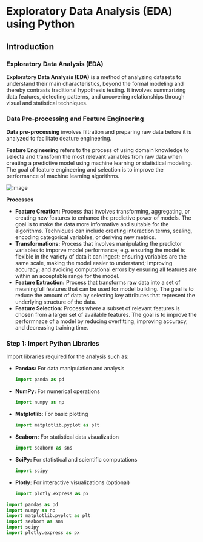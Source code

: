 # Exploratory Data Analysis (EDA) using Python

## Introduction 

### Exploratory Data Analysis (EDA) 
**Exploratory Data Analysis (EDA)** is a method of analyzing datasets to understand their main characteristics, beyond the formal modeling and thereby contrasts traditional hypothesis testing. 
It involves summarizing data features, detecting patterns, and uncovering relationships through visual and 
statistical techniques. 

### Data Pre-processing and Feature Engineering
**Data pre-processing** involves filtration and preparing raw data before it is analyzed to facilitate deature engineering. 

**Feature Engineering** refers to the process of using domain knowledge to selecta and transform the most relevant variables from raw data when creating a predictive model using machine learning or statistical modeling. The goal of feature engineering and selection is to improve the performance of machine learning algorithms.

![image](https://github.com/JaimeRosique/ComputerScience/assets/118359274/a88195a7-eadb-4350-812f-f1ed234794ca)

**Processes**
- **Feature Creation:** Process that involves transforming, aggregating, or creating new features to enhance the predictive power of models. The goal is to make the data more informative and suitable for the algorithms. Techniques can include creating interaction terms, scaling, encoding categorical variables, or deriving new metrics.
- **Transformations:** Process that involves manipulating the predictor variables to imporve model performance; e.g. ensuring the model is flexible in the variety of data it can ingest; ensuring variables are the same scale, making the model easier to understand; improving accuracy; and avoiding computational errors by ensuring all features are within an acceptable range for the model.
- **Feature Extraction:** Process that transforms raw data into a set of meaningfull features that can be used for model building. The goal is to reduce the amount of data by selecting key attributes that represent the underlying structure of the data.
- **Feature Selection:** Process where a subset of relevant features is chosen from a larger set of available features. The goal is to improve the performnace of a model by reducing overfitting, improving accuracy, and decreasing training time.

### Step 1: Import Python Libraries

Import libraries required for the analysis such as:

- **Pandas:** For data manipulation and analysis
  ```python
  import panda as pd
- **NumPy:** For numerical operations
  ```python
  import numpy as np
- **Matplotlib:** For basic plotting
   ```python
  import matplotlib.pyplot as plt
- **Seaborn:** For statistical data visualization
   ```python
  import seaborn as sns
- **SciPy:** For statistical and scientific computations
   ```python
  import scipy
- **Plotly:** For interactive visualizations (optional)
   ```python
  import plotly.express as px

```python
import pandas as pd
import numpy as np
import matplotlib.pyplot as plt
import seaborn as sns
import scipy
import plotly.express as px

